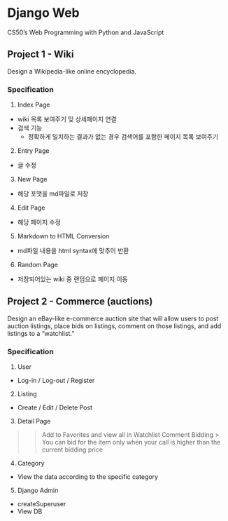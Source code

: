 # Django Web

CS50’s Web Programming with Python and JavaScript

## Project 1 - Wiki
Design a Wikipedia-like online encyclopedia.

### Specification

1. Index Page
  - wiki 목록 보여주기 및 상세페이지 연결
  - 검색 기능
    - 정확하게 일치하는 결과가 없는 경우 검색어를 포함한 페이지 목록 보여주기
2. Entry Page
  - 글 수정 
3. New Page
  - 해당 포맷을 md파일로 저장
4. Edit Page
  - 해당 페이지 수정
5. Markdown to HTML Conversion
  - md파일 내용을 html syntax에 맞추어 반환
6. Random Page
  - 저장되어있는 wiki 중 랜덤으로 페이지 이동

## Project 2 - Commerce (auctions)
Design an eBay-like e-commerce auction site that will allow users to post auction listings, place bids on listings, comment on those listings, and add listings to a “watchlist.”

### Specification

1. User
  - Log-in / Log-out / Register
2. Listing
  - Create / Edit / Delete Post
3. Detail Page
  >> Add to Favorites and view all in Watchlist
  >> Comment
  >> Bidding
    > You can bid for the item only when your call is higher than the current bidding price
4. Category
  - View the data according to the specific category
5. Django Admin
  - createSuperuser
  - View DB

 
